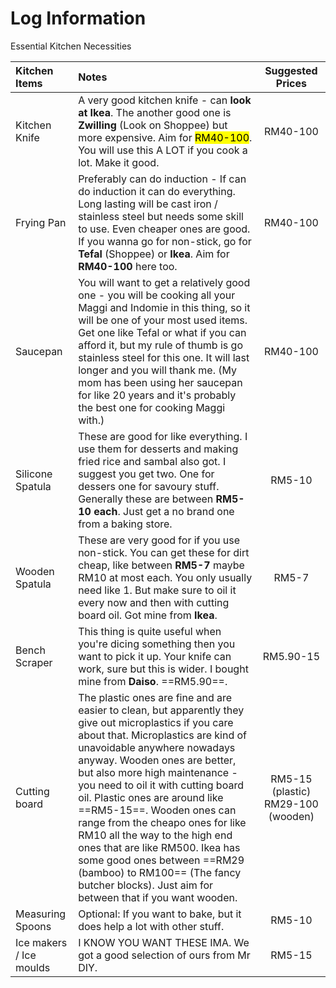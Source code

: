 # Log Information
Essential Kitchen Necessities

| Kitchen Items | Notes | Suggested Prices |
|:---|:---|:---:|
| Kitchen Knife | A very good kitchen knife - can **look at Ikea**. The another good one is **Zwilling** (Look on Shoppee) but more expensive. Aim for <mark>RM40-100</mark>. You will use this A LOT if you cook a lot. Make it good. | RM40-100 |
| Frying Pan | Preferably can do induction - If can do induction it can do everything. Long lasting will be cast iron / stainless steel but needs some skill to use. Even cheaper ones are good. If you wanna go for non-stick, go for **Tefal** (Shoppee) or **Ikea**. Aim for **RM40-100** here too. | RM40-100 |
| Saucepan | You will want to get a relatively good one - you will be cooking all your Maggi and Indomie in this thing, so it will be one of your most used items. Get one like Tefal or what if you can afford it, but my rule of thumb is go stainless steel for this one. It will last longer and you will thank me. (My mom has been using her saucepan for like 20 years and it's probably the best one for cooking Maggi with.) | RM40-100 |
| Silicone Spatula | These are good for like everything. I use them for desserts and making fried rice and sambal also got. I suggest you get two. One for dessers one for savoury stuff. Generally these are between **RM5-10 each**. Just get a no brand one from a baking store. | RM5-10 |
| Wooden Spatula | These are very good for if you use non-stick. You can get these for dirt cheap, like between **RM5-7** maybe RM10 at most each. You only usually need like 1. But make sure to oil it every now and then with cutting board oil. Got mine from **Ikea**. | RM5-7 |
| Bench Scraper | This thing is quite useful when you're dicing something then you want to pick it up. Your knife can work, sure but this is wider. I bought mine from **Daiso**. ==RM5.90==. | RM5.90-15 |
| Cutting board | The plastic ones are fine and are easier to clean, but apparently they give out microplastics if you care about that. Microplastics are kind of unavoidable anywhere nowadays anyway. Wooden ones are better, but also more high maintenance - you need to oil it with cutting board oil. Plastic ones are around like ==RM5-15==. Wooden ones can range from the cheapo ones for like RM10 all the way to the high end ones that are like RM500. Ikea has some good ones between ==RM29 (bamboo) to RM100== (The fancy butcher blocks). Just aim for between that if you want wooden. | RM5-15 (plastic) RM29-100 (wooden) |
| Measuring Spoons | Optional: If you want to bake, but it does help a lot with other stuff. | RM5-10 | 
| Ice makers / Ice moulds | I KNOW YOU WANT THESE IMA. We got a good selection of ours from Mr DIY. | RM5-15 |

